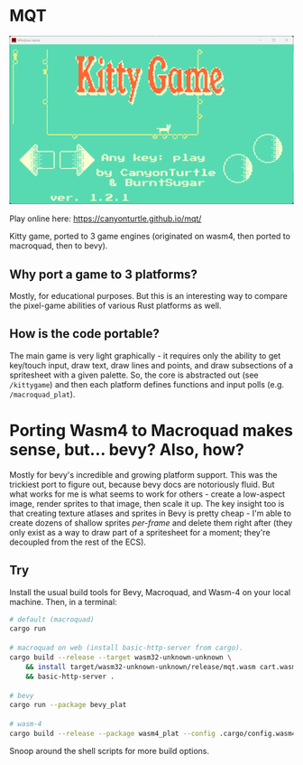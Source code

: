 # MQT

![Kittygame gif](./kittygame.gif)

Play online here: <https://canyonturtle.github.io/mqt/>

Kitty game, ported to 3 game engines (originated on wasm4, then ported to macroquad, then to bevy).

## Why port a game to 3 platforms?
Mostly, for educational purposes. But this is an interesting way to compare the pixel-game abilities of various Rust platforms as well.

## How is the code portable?
The main game is very light graphically - it requires only the ability to get key/touch input, draw text, draw lines and points, and draw subsections of a spritesheet with a given palette. So, the core is abstracted out (see `/kittygame`) and then each platform defines functions and input polls (e.g. `/macroquad_plat`).

# Porting Wasm4 to Macroquad makes sense, but... bevy? Also, how?
Mostly for bevy's incredible and growing platform support.
This was the trickiest port to figure out, because bevy docs are notoriously fluid. But what works for me is what seems to work
for others - create a low-aspect image, render sprites to that image, then scale it up. The key insight too is that creating
texture atlases and sprites in Bevy is pretty cheap - I'm able to create dozens of shallow sprites *per-frame*
and delete them right after (they only exist as a way to draw part of a spritesheet for a moment; they're decoupled from the rest of the ECS).

## Try
Install the usual build tools for Bevy, Macroquad, and Wasm-4 on your local machine. Then, in a terminal:

```bash
# default (macroquad)
cargo run

# macroquad on web (install basic-http-server from cargo).
cargo build --release --target wasm32-unknown-unknown \
    && install target/wasm32-unknown-unknown/release/mqt.wasm cart.wasm \
    && basic-http-server .

# bevy
cargo run --package bevy_plat

# wasm-4
cargo build --release --package wasm4_plat --config .cargo/config.wasm4.toml && w4 run target/wasm32-unknown-unknown/release/wasm4_plat.wasm
```

Snoop around the shell scripts for more build options.
